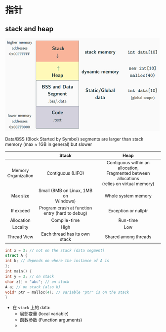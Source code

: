 # 指针

## stack and heap

<img src="./imgs/2024-07/JmCGSfOJxRtoijsX.png" alt="输入图片说明" width="500" height="300"/>


Data/BSS (Block Started by Symbol) segments are larger than stack memory (max ≈ 1GB in general) but slower

|  | Stack | Heap |
| :---: | :---: | :---: |
| Memory <br> Organization | Contiguous (LIFO) | Contiguous within an allocation, <br> Fragmented between allocations <br> (relies on virtual memory) |
| Max size | Small (8MB on Linux, 1MB on <br> Windows) | Whole system memory |
| If exceed | Program crash at function <br> entry (hard to debug) | Exception or nullptr |
| Allocation | Compile-time | Run-time |
| Locality | High | Low |
| Thread View | Each thread has its own stack | Shared among threads |


```cpp
int x = 3; // not on the stack (data segment)
struct A {
int k; // depends on where the instance of A is
};
int main() {
int y = 3; // on stack
char z[] = "abc"; // on stack
A a; // on stack (also k)
void* ptr = malloc(4); // variable "ptr" is on the stack
}
```

* 在 `stack` 上的 data:
	* 局部变量 (local variable)
	* 函数参数 (Function arguments)
	* 
<!--stackedit_data:
eyJoaXN0b3J5IjpbLTM3MTMwMzA0LC0xMDM4MDkyMTg3LC0xNj
QxMTQxOTI1LDE2NjI4NzkxNF19
-->